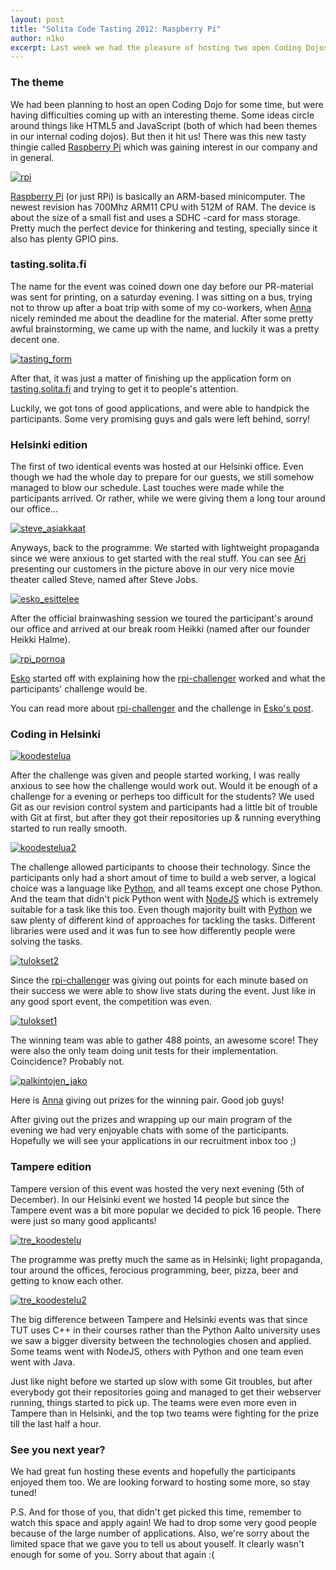 ```yaml
---
layout: post
title: "Solita Code Tasting 2012: Raspberry Pi"
author: n1ko
excerpt: Last week we had the pleasure of hosting two open Coding Dojos for 30 enthustiatic programmers. The theme was Raspberry Pi and creating your own web-server that could service our demanding challenger.
---
```


### The theme ###

We had been planning to host an open Coding Dojo for some time, but were having
difficulties coming up with an interesting theme.
Some ideas circle around things like HTML5 and JavaScript (both of which had
been themes in our internal coding dojos).
But then it hit us! There was this new tasty thingie called
[Raspberry Pi](http://www.raspberrypi.org/) which was gaining interest in our
company and in general.

[![rpi](/img/codetasting/small/rpi.jpg)](/img/codetasting/rpi.jpg)

[Raspberry Pi](http://www.raspberrypi.org/) (or just RPi) is basically an ARM-based minicomputer.
The newest revision has 700Mhz ARM11 CPU with 512M of RAM. The device is about the size of a
small fist and uses a SDHC -card for mass storage. Pretty much the perfect device for thinkering
and testing, specially since it also has plenty GPIO pins.

### tasting.solita.fi ###

The name for the event was coined down one day before our PR-material was sent for printing, on a saturday evening.
I was sitting on a bus, trying not to throw up after a boat trip with some of my co-workers, when
[Anna](http://github.com/annaragh) nicely reminded me about the deadline for the material.
After some pretty awful brainstorming, we came up with the name, and luckily it was a pretty decent one.

[![tasting_form](/img/codetasting/small/tasting_form.png)](/img/codetasting/tasting_form.png)

After that, it was just a matter of finishing up the application form on
[tasting.solita.fi](http://https://github.com/solita/codetasting-form) and trying to get it to people's attention.

Luckily, we got tons of good applications, and were able to handpick the participants.
Some very promising guys and gals were left behind, sorry!

### Helsinki edition ###

The first of two identical events was hosted at our Helsinki office. Even though we had the whole day to prepare for our guests, we still somehow managed to blow our schedule. Last touches were made while the participants arrived. Or rather, while we were giving them a long tour around our office...

[![steve_asiakkaat](/img/codetasting/small/steve_asiakkaat.jpg)](/img/codetasting/steve_asiakkaat.jpg)

Anyways, back to the programme. We started with lightweight propaganda since we were anxious to get started with the real stuff. You can see [Ari](http://github.com/aautio) presenting our customers in the picture above in our very nice movie theater called Steve, named after Steve Jobs.

[![esko_esittelee](/img/codetasting/small/esko_esittelee.jpg)](/img/codetasting/esko_esittelee.jpg)

After the official brainwashing session we toured the participant's around our office and arrived at our break room Heikki (named after our founder Heikki Halme).

[![rpi_pornoa](/img/codetasting/small/rpi_pornoa.jpg)](/img/codetasting/rpi_pornoa.jpg)

[Esko](http://github.org/orfjackal) started off with explaining how the [rpi-challenger](http://github.com/solita/rpi-challenger) worked and what the participants' challenge would be.

You can read more about [rpi-challenger](http://github.com/solita/rpi-challenger) and the challenge in [Esko's post](/2012/12/11/codetasting-code-behind-the-event.html).

### Coding in Helsinki ###

[![koodestelua](/img/codetasting/small/koodestelua.jpg)](/img/codetasting/koodestelua.jpg)

After the challenge was given and people started working, I was really anxious to see how the challenge would work out. Would it be enough of a challenge for a evening or perheps too difficult for the students? We used Git as our revision control system and participants had a little bit of trouble with Git at first, but after they got their repositories up & running everything started to run really smooth.

[![koodestelua2](/img/codetasting/small/koodestelua2.jpg)](/img/codetasting/koodestelua2.jpg)

The challenge allowed participants to choose their technology. Since the participants only had a short amout of time to build a web server, a logical choice was a language like [Python](http://www.python.org/), and all teams except one chose Python. And the team that didn't pick Python went with [NodeJS](http://nodejs.org/) which is extremely suitable for a task like this too. Even though majority built with [Python](http://www.python.org/) we saw plenty of different kind of approaches for tackling the tasks. Different libraries were used and it was fun to see how differently people were solving the tasks.

[![tulokset2](/img/codetasting/small/tulokset2.jpg)](/img/codetasting/tulokset2.jpg)

Since the [rpi-challenger](http://github.com/solita/rpi-challenger) was giving out points for each minute based on their success we were able to show live stats during the event. Just like in any good sport event, the competition was even.

[![tulokset1](/img/codetasting/small/tulokset1.jpg)](/img/codetasting/tulokset1.jpg)

The winning team was able to gather 488 points, an awesome score! They were also the only team doing unit tests for their implementation. Coincidence? Probably not.

[![palkintojen_jako](/img/codetasting/small/palkintojen_jako.jpg)](/img/codetasting/palkintojen_jako.jpg)

Here is [Anna](http://github.com/annara) giving out prizes for the winning pair. Good job guys!

After giving out the prizes and wrapping up our main program of the evening we had very enjoyable chats with some of the participants. Hopefully we will see your applications in our recruitment inbox too ;)

### Tampere edition ###

Tampere version of this event was hosted the very next evening (5th of December). In our Helsinki event we hosted 14 people but since the Tampere event was a bit more popular we decided to pick 16 people. There were just so many good applicants!

[![tre_koodestelu](/img/codetasting/small/tre_koodestelu.jpg)](/img/codetasting/tre_koodestelu.jpg)

The programme was pretty much the same as in Helsinki; light propaganda, tour around the offices, ferocious programming, beer, pizza, beer and getting to know each other.

[![tre_koodestelu2](/img/codetasting/small/tre_koodestelu2.jpg)](/img/codetasting/tre_koodestelu2.jpg)

The big difference between Tampere and Helsinki events was that since TUT uses C++ in their courses rather than the Python Aalto university uses we saw a bigger diversity between the technologies chosen and applied. Some teams went with NodeJS, others with Python and one team even went with Java.

Just like night before we started up slow with some Git troubles, but after everybody got their repositories going and managed to get their webserver running, things started to pick up. The teams were even more even in Tampere than in Helsinki, and the top two teams were fighting for the prize till the last half a hour.

### See you next year? ###

We had great fun hosting these events and hopefully the participants enjoyed them too. We are looking forward to hosting some more, so stay tuned!

P.S. And for those of you, that didn't get picked this time, remember to watch this space and apply again! We had to drop some very good people because of the large number of applications. Also, we're sorry about the limited space that we gave you to tell us about youself. It clearly wasn't enough for some of you. Sorry about that again :(
